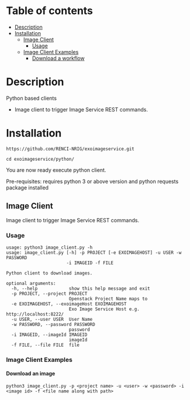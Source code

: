 # Table of contents

 - [Description](#descr)
 - [Installation](#install)
   - [Image Client](#imgclient)
     - [Usage](#usage)
   - [Image Client Examples](#image_client_examples)
     - [Download a workflow](#img_download)
 
# <a name="descr"></a>Description
Python based clients
 - Image client to trigger Image Service REST commands.

# <a name="install"></a>Installation
`https://github.com/RENCI-NRIG/exoimageservice.git`

`cd exoimageservice/python/`

You are now ready execute python client.

Pre-requisites: requires python 3 or above version and python requests package installed

## <a name="imgclient"></a>Image Client
Image client to trigger Image Service REST commands.

### <a name="usage"></a>Usage
```
usage: python3 image_client.py -h
usage: image_client.py [-h] -p PROJECT [-e EXOIMAGEHOST] -u USER -w PASSWORD
                       -i IMAGEID -f FILE

Python client to download images.

optional arguments:
  -h, --help            show this help message and exit
  -p PROJECT, --project PROJECT
                        Openstack Project Name maps to
  -e EXOIMAGEHOST, --exoimageHost EXOIMAGEHOST
                        Exo Image Service Host e.g. http://localhost:8222/
  -u USER, --user USER  User Name
  -w PASSWORD, --password PASSWORD
                        password
  -i IMAGEID, --imageId IMAGEID
                        imageId
  -f FILE, --file FILE  file
```

### <a name="image_client_examples"></a>Image Client Examples
#### <a name="img_download"></a>Download an image
```
python3 image_client.py -p <project name> -u <user> -w <password> -i <image id> -f <file name along with path>
```
